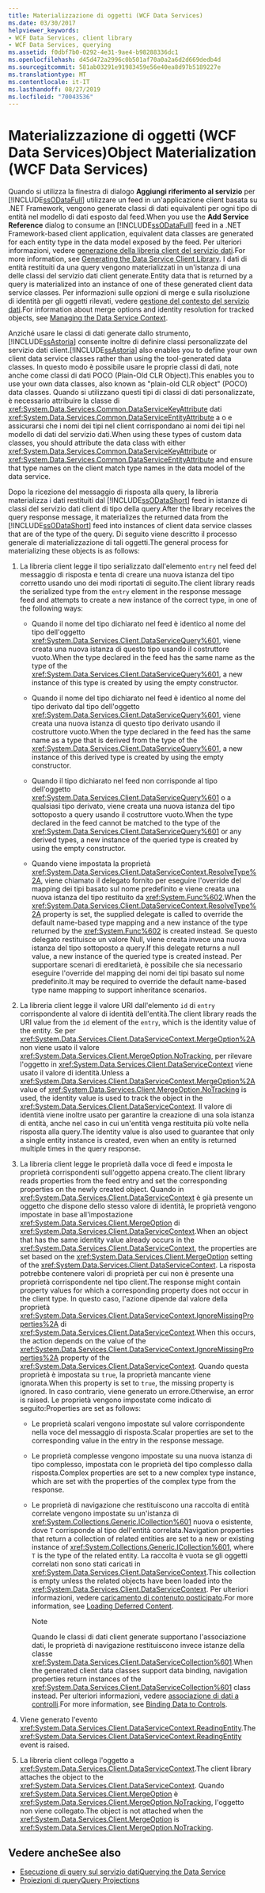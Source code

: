 ```yaml
---
title: Materializzazione di oggetti (WCF Data Services)
ms.date: 03/30/2017
helpviewer_keywords:
- WCF Data Services, client library
- WCF Data Services, querying
ms.assetid: f0dbf7b0-0292-4e31-9ae4-b98288336dc1
ms.openlocfilehash: d45d472a2996c0b501af70a0a2a6d2d669dedb4d
ms.sourcegitcommit: 581ab03291e91983459e56e40ea8d97b5189227e
ms.translationtype: MT
ms.contentlocale: it-IT
ms.lasthandoff: 08/27/2019
ms.locfileid: "70043536"
---
```

# <a name="object-materialization-wcf-data-services"></a><span data-ttu-id="4d707-102">Materializzazione di oggetti (WCF Data Services)</span><span class="sxs-lookup"><span data-stu-id="4d707-102">Object Materialization (WCF Data Services)</span></span>

<span data-ttu-id="4d707-103">Quando si utilizza la finestra di dialogo **Aggiungi riferimento al servizio** per [!INCLUDE[ssODataFull](../../../../includes/ssodatafull-md.md)] utilizzare un feed in un'applicazione client basata su .NET Framework, vengono generate classi di dati equivalenti per ogni tipo di entità nel modello di dati esposto dal feed.</span><span class="sxs-lookup"><span data-stu-id="4d707-103">When you use the **Add Service Reference** dialog to consume an [!INCLUDE[ssODataFull](../../../../includes/ssodatafull-md.md)] feed in a .NET Framework-based client application, equivalent data classes are generated for each entity type in the data model exposed by the feed.</span></span> <span data-ttu-id="4d707-104">Per ulteriori informazioni, vedere [generazione della libreria client del servizio dati](../../../../docs/framework/data/wcf/generating-the-data-service-client-library-wcf-data-services.md).</span><span class="sxs-lookup"><span data-stu-id="4d707-104">For more information, see [Generating the Data Service Client Library](../../../../docs/framework/data/wcf/generating-the-data-service-client-library-wcf-data-services.md).</span></span> <span data-ttu-id="4d707-105">I dati di entità restituiti da una query vengono materializzati in un'istanza di una delle classi del servizio dati client generate.</span><span class="sxs-lookup"><span data-stu-id="4d707-105">Entity data that is returned by a query is materialized into an instance of one of these generated client data service classes.</span></span> <span data-ttu-id="4d707-106">Per informazioni sulle opzioni di merge e sulla risoluzione di identità per gli oggetti rilevati, vedere [gestione del contesto del servizio dati](../../../../docs/framework/data/wcf/managing-the-data-service-context-wcf-data-services.md).</span><span class="sxs-lookup"><span data-stu-id="4d707-106">For information about merge options and identity resolution for tracked objects, see [Managing the Data Service Context](../../../../docs/framework/data/wcf/managing-the-data-service-context-wcf-data-services.md).</span></span>

<span data-ttu-id="4d707-107">Anziché usare le classi di dati generate dallo strumento, [!INCLUDE[ssAstoria](../../../../includes/ssastoria-md.md)] consente inoltre di definire classi personalizzate del servizio dati client.</span><span class="sxs-lookup"><span data-stu-id="4d707-107">[!INCLUDE[ssAstoria](../../../../includes/ssastoria-md.md)] also enables you to define your own client data service classes rather than using the tool-generated data classes.</span></span> <span data-ttu-id="4d707-108">In questo modo è possibile usare le proprie classi di dati, note anche come classi di dati POCO (Plain-Old CLR Object).</span><span class="sxs-lookup"><span data-stu-id="4d707-108">This enables you to use your own data classes, also known as "plain-old CLR object" (POCO) data classes.</span></span> <span data-ttu-id="4d707-109">Quando si utilizzano questi tipi di classi di dati personalizzate, è necessario attribuire la classe di <xref:System.Data.Services.Common.DataServiceKeyAttribute> dati <xref:System.Data.Services.Common.DataServiceEntityAttribute> a o e assicurarsi che i nomi dei tipi nel client corrispondano ai nomi dei tipi nel modello di dati del servizio dati.</span><span class="sxs-lookup"><span data-stu-id="4d707-109">When using these types of custom data classes, you should attribute the data class with either <xref:System.Data.Services.Common.DataServiceKeyAttribute> or <xref:System.Data.Services.Common.DataServiceEntityAttribute> and ensure that type names on the client match type names in the data model of the data service.</span></span>

<span data-ttu-id="4d707-110">Dopo la ricezione del messaggio di risposta alla query, la libreria materializza i dati restituiti dal [!INCLUDE[ssODataShort](../../../../includes/ssodatashort-md.md)] feed in istanze di classi del servizio dati client di tipo della query.</span><span class="sxs-lookup"><span data-stu-id="4d707-110">After the library receives the query response message, it materializes the returned data from the [!INCLUDE[ssODataShort](../../../../includes/ssodatashort-md.md)] feed into instances of client data service classes that are of the type of the query.</span></span> <span data-ttu-id="4d707-111">Di seguito viene descritto il processo generale di materializzazione di tali oggetti.</span><span class="sxs-lookup"><span data-stu-id="4d707-111">The general process for materializing these objects is as follows:</span></span>

1. <span data-ttu-id="4d707-112">La libreria client legge il tipo serializzato dall'elemento `entry` nel feed del messaggio di risposta e tenta di creare una nuova istanza del tipo corretto usando uno dei modi riportati di seguito.</span><span class="sxs-lookup"><span data-stu-id="4d707-112">The client library reads the serialized type from the `entry` element in the response message feed and attempts to create a new instance of the correct type, in one of the following ways:</span></span>

    - <span data-ttu-id="4d707-113">Quando il nome del tipo dichiarato nel feed è identico al nome del tipo dell'oggetto <xref:System.Data.Services.Client.DataServiceQuery%601>, viene creata una nuova istanza di questo tipo usando il costruttore vuoto.</span><span class="sxs-lookup"><span data-stu-id="4d707-113">When the type declared in the feed has the same name as the type of the <xref:System.Data.Services.Client.DataServiceQuery%601>, a new instance of this type is created by using the empty constructor.</span></span>

    - <span data-ttu-id="4d707-114">Quando il nome del tipo dichiarato nel feed è identico al nome del tipo derivato dal tipo dell'oggetto <xref:System.Data.Services.Client.DataServiceQuery%601>, viene creata una nuova istanza di questo tipo derivato usando il costruttore vuoto.</span><span class="sxs-lookup"><span data-stu-id="4d707-114">When the type declared in the feed has the same name as a type that is derived from the type of the <xref:System.Data.Services.Client.DataServiceQuery%601>, a new instance of this derived type is created by using the empty constructor.</span></span>

    - <span data-ttu-id="4d707-115">Quando il tipo dichiarato nel feed non corrisponde al tipo dell'oggetto <xref:System.Data.Services.Client.DataServiceQuery%601> o a qualsiasi tipo derivato, viene creata una nuova istanza del tipo sottoposto a query usando il costruttore vuoto.</span><span class="sxs-lookup"><span data-stu-id="4d707-115">When the type declared in the feed cannot be matched to the type of the <xref:System.Data.Services.Client.DataServiceQuery%601> or any derived types, a new instance of the queried type is created by using the empty constructor.</span></span>

    - <span data-ttu-id="4d707-116">Quando viene impostata la proprietà <xref:System.Data.Services.Client.DataServiceContext.ResolveType%2A>, viene chiamato il delegato fornito per eseguire l'override del mapping dei tipi basato sul nome predefinito e viene creata una nuova istanza del tipo restituito da <xref:System.Func%602>.</span><span class="sxs-lookup"><span data-stu-id="4d707-116">When the <xref:System.Data.Services.Client.DataServiceContext.ResolveType%2A> property is set, the supplied delegate is called to override the default name-based type mapping and a new instance of the type returned by the <xref:System.Func%602> is created instead.</span></span> <span data-ttu-id="4d707-117">Se questo delegato restituisce un valore Null, viene creata invece una nuova istanza del tipo sottoposto a query.</span><span class="sxs-lookup"><span data-stu-id="4d707-117">If this delegate returns a null value, a new instance of the queried type is created instead.</span></span> <span data-ttu-id="4d707-118">Per supportare scenari di ereditarietà, è possibile che sia necessario eseguire l'override del mapping dei nomi dei tipi basato sul nome predefinito.</span><span class="sxs-lookup"><span data-stu-id="4d707-118">It may be required to override the default name-based type name mapping to support inheritance scenarios.</span></span>

2. <span data-ttu-id="4d707-119">La libreria client legge il valore URI dall'elemento `id` di `entry` corrispondente al valore di identità dell'entità.</span><span class="sxs-lookup"><span data-stu-id="4d707-119">The client library reads the URI value from the `id` element of the `entry`, which is the identity value of the entity.</span></span> <span data-ttu-id="4d707-120">Se per <xref:System.Data.Services.Client.DataServiceContext.MergeOption%2A> non viene usato il valore <xref:System.Data.Services.Client.MergeOption.NoTracking>, per rilevare l'oggetto in <xref:System.Data.Services.Client.DataServiceContext> viene usato il valore di identità.</span><span class="sxs-lookup"><span data-stu-id="4d707-120">Unless a <xref:System.Data.Services.Client.DataServiceContext.MergeOption%2A> value of <xref:System.Data.Services.Client.MergeOption.NoTracking> is used, the identity value is used to track the object in the <xref:System.Data.Services.Client.DataServiceContext>.</span></span> <span data-ttu-id="4d707-121">Il valore di identità viene inoltre usato per garantire la creazione di una sola istanza di entità, anche nel caso in cui un'entità venga restituita più volte nella risposta alla query.</span><span class="sxs-lookup"><span data-stu-id="4d707-121">The identity value is also used to guarantee that only a single entity instance is created, even when an entity is returned multiple times in the query response.</span></span>

3. <span data-ttu-id="4d707-122">La libreria client legge le proprietà dalla voce di feed e imposta le proprietà corrispondenti sull'oggetto appena creato.</span><span class="sxs-lookup"><span data-stu-id="4d707-122">The client library reads properties from the feed entry and set the corresponding properties on the newly created object.</span></span> <span data-ttu-id="4d707-123">Quando in <xref:System.Data.Services.Client.DataServiceContext> è già presente un oggetto che dispone dello stesso valore di identità, le proprietà vengono impostate in base all'impostazione <xref:System.Data.Services.Client.MergeOption> di <xref:System.Data.Services.Client.DataServiceContext>.</span><span class="sxs-lookup"><span data-stu-id="4d707-123">When an object that has the same identity value already occurs in the <xref:System.Data.Services.Client.DataServiceContext>, the properties are set based on the <xref:System.Data.Services.Client.MergeOption> setting of the <xref:System.Data.Services.Client.DataServiceContext>.</span></span> <span data-ttu-id="4d707-124">La risposta potrebbe contenere valori di proprietà per cui non è presente una proprietà corrispondente nel tipo client.</span><span class="sxs-lookup"><span data-stu-id="4d707-124">The response might contain property values for which a corresponding property does not occur in the client type.</span></span> <span data-ttu-id="4d707-125">In questo caso, l'azione dipende dal valore della proprietà <xref:System.Data.Services.Client.DataServiceContext.IgnoreMissingProperties%2A> di <xref:System.Data.Services.Client.DataServiceContext>.</span><span class="sxs-lookup"><span data-stu-id="4d707-125">When this occurs, the action depends on the value of the <xref:System.Data.Services.Client.DataServiceContext.IgnoreMissingProperties%2A> property of the <xref:System.Data.Services.Client.DataServiceContext>.</span></span> <span data-ttu-id="4d707-126">Quando questa proprietà è impostata su `true`, la proprietà mancante viene ignorata.</span><span class="sxs-lookup"><span data-stu-id="4d707-126">When this property is set to `true`, the missing property is ignored.</span></span> <span data-ttu-id="4d707-127">In caso contrario, viene generato un errore.</span><span class="sxs-lookup"><span data-stu-id="4d707-127">Otherwise, an error is raised.</span></span> <span data-ttu-id="4d707-128">Le proprietà vengono impostate come indicato di seguito:</span><span class="sxs-lookup"><span data-stu-id="4d707-128">Properties are set as follows:</span></span>

    - <span data-ttu-id="4d707-129">Le proprietà scalari vengono impostate sul valore corrispondente nella voce del messaggio di risposta.</span><span class="sxs-lookup"><span data-stu-id="4d707-129">Scalar properties are set to the corresponding value in the entry in the response message.</span></span>

    - <span data-ttu-id="4d707-130">Le proprietà complesse vengono impostate su una nuova istanza di tipo complesso, impostata con le proprietà del tipo complesso dalla risposta.</span><span class="sxs-lookup"><span data-stu-id="4d707-130">Complex properties are set to a new complex type instance, which are set with the properties of the complex type from the response.</span></span>

    - <span data-ttu-id="4d707-131">Le proprietà di navigazione che restituiscono una raccolta di entità correlate vengono impostate su un'istanza di <xref:System.Collections.Generic.ICollection%601> nuova o esistente, dove `T` corrisponde al tipo dell'entità correlata.</span><span class="sxs-lookup"><span data-stu-id="4d707-131">Navigation properties that return a collection of related entities are set to a new or existing instance of <xref:System.Collections.Generic.ICollection%601>, where `T` is the type of the related entity.</span></span> <span data-ttu-id="4d707-132">La raccolta è vuota se gli oggetti correlati non sono stati caricati in <xref:System.Data.Services.Client.DataServiceContext>.</span><span class="sxs-lookup"><span data-stu-id="4d707-132">This collection is empty unless the related objects have been loaded into the <xref:System.Data.Services.Client.DataServiceContext>.</span></span> <span data-ttu-id="4d707-133">Per ulteriori informazioni, vedere [caricamento di contenuto posticipato](../../../../docs/framework/data/wcf/loading-deferred-content-wcf-data-services.md).</span><span class="sxs-lookup"><span data-stu-id="4d707-133">For more information, see [Loading Deferred Content](../../../../docs/framework/data/wcf/loading-deferred-content-wcf-data-services.md).</span></span>

      > [!NOTE]
      > <span data-ttu-id="4d707-134">Quando le classi di dati client generate supportano l'associazione dati, le proprietà di navigazione restituiscono invece istanze della classe <xref:System.Data.Services.Client.DataServiceCollection%601>.</span><span class="sxs-lookup"><span data-stu-id="4d707-134">When the generated client data classes support data binding, navigation properties return instances of the <xref:System.Data.Services.Client.DataServiceCollection%601> class instead.</span></span> <span data-ttu-id="4d707-135">Per ulteriori informazioni, vedere [associazione di dati a controlli](../../../../docs/framework/data/wcf/binding-data-to-controls-wcf-data-services.md).</span><span class="sxs-lookup"><span data-stu-id="4d707-135">For more information, see [Binding Data to Controls](../../../../docs/framework/data/wcf/binding-data-to-controls-wcf-data-services.md).</span></span>

4. <span data-ttu-id="4d707-136">Viene generato l'evento <xref:System.Data.Services.Client.DataServiceContext.ReadingEntity>.</span><span class="sxs-lookup"><span data-stu-id="4d707-136">The <xref:System.Data.Services.Client.DataServiceContext.ReadingEntity> event is raised.</span></span>

5. <span data-ttu-id="4d707-137">La libreria client collega l'oggetto a <xref:System.Data.Services.Client.DataServiceContext>.</span><span class="sxs-lookup"><span data-stu-id="4d707-137">The client library attaches the object to the <xref:System.Data.Services.Client.DataServiceContext>.</span></span> <span data-ttu-id="4d707-138">Quando <xref:System.Data.Services.Client.MergeOption> è <xref:System.Data.Services.Client.MergeOption.NoTracking>, l'oggetto non viene collegato.</span><span class="sxs-lookup"><span data-stu-id="4d707-138">The object is not attached when the <xref:System.Data.Services.Client.MergeOption> is <xref:System.Data.Services.Client.MergeOption.NoTracking>.</span></span>

## <a name="see-also"></a><span data-ttu-id="4d707-139">Vedere anche</span><span class="sxs-lookup"><span data-stu-id="4d707-139">See also</span></span>

- [<span data-ttu-id="4d707-140">Esecuzione di query sul servizio dati</span><span class="sxs-lookup"><span data-stu-id="4d707-140">Querying the Data Service</span></span>](../../../../docs/framework/data/wcf/querying-the-data-service-wcf-data-services.md)
- [<span data-ttu-id="4d707-141">Proiezioni di query</span><span class="sxs-lookup"><span data-stu-id="4d707-141">Query Projections</span></span>](../../../../docs/framework/data/wcf/query-projections-wcf-data-services.md)
